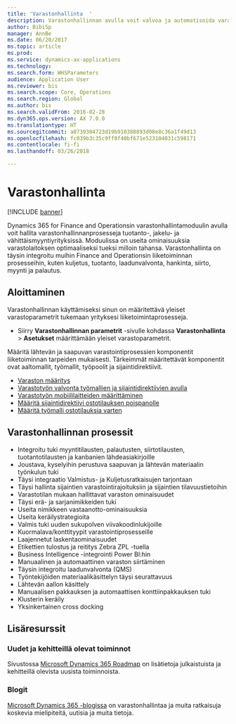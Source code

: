 ```yaml
---
title: 'Varastonhallinta  '
description: Varastonhallinnan avulla voit valvoa ja automatisoida varastoprosesseja.
author: BibiSp
manager: AnnBe
ms.date: 06/20/2017
ms.topic: article
ms.prod: 
ms.service: dynamics-ax-applications
ms.technology: 
ms.search.form: WHSParameters
audience: Application User
ms.reviewer: bis
ms.search.scope: Core, Operations
ms.search.region: Global
ms.author: bis
ms.search.validFrom: 2016-02-28
ms.dyn365.ops.version: AX 7.0.0
ms.translationtype: HT
ms.sourcegitcommit: a0739304723d19b910388893d08e8c36a1f49d13
ms.openlocfilehash: fc039b3c35c9ff8f40bf671e523104031c598171
ms.contentlocale: fi-fi
ms.lasthandoff: 03/26/2018

---
```

# <a name="warehouse-management"></a>Varastonhallinta  

[!INCLUDE [banner](../includes/banner.md)]

Dynamics 365 for Finance and Operationsin varastonhallintamoduulin avulla voit hallita varastonhallinnanprosesseja tuotanto-, jakelu- ja vähittäismyyntiyrityksissä. Moduulissa on useita ominaisuuksia varastolaitoksen optimaaliseksi tueksi milloin tahansa. Varastonhallinta on täysin integroitu muihin Finance and Operationsin liiketoiminnan prosesseihin, kuten kuljetus, tuotanto, laadunvalvonta, hankinta, siirto, myynti ja palautus.

## <a name="get-started"></a>Aloittaminen
Varastonhallinnan käyttämiseksi sinun on määritettävä yleiset varastoparametrit tukemaan yrityksesi liiketoimintaprosesseja.

- Siirry **Varastonhallinnan parametrit** -sivulle kohdassa **Varastonhallinta** > **Asetukset** määrittämään yleiset varastoparametrit.

Määritä lähtevän ja saapuvan varastointiprosessien komponentit liiketoiminnan tarpeiden mukaisesti. Tärkeimmät määritettävät komponentit ovat aaltomallit, työmallit, työpoolit ja sijaintidirektiivit.

- [Varaston määritys](warehouse-configuration.md)
- [Varastotyön valvonta työmallien ja sijaintidirektiivien avulla](control-warehouse-location-directives.md)
- [Varastotyön mobiililaitteiden määrittäminen](configure-mobile-devices-warehouse.md)
- [Määritä sijaintidirektiivi ostotilauksen poispanolle](../transportation/tasks/set-up-location-directive-purchase-order-put-away.md)
- [Määritä työmalli ostotilauksia varten](./tasks/set-up-work-template-purchase-orders.md)

## <a name="warehouse-management-processes"></a>Varastonhallinnan prosessit
- Integroitu tuki myyntitilausten, palautusten, siirtotilausten, tuotantotilausten ja kanbanien lähdeasiakirjoille  
- Joustava, kyselyihin perustuva saapuvan ja lähtevän materiaalin työnkulun tuki
- Täysi integraatio Valmistus- ja Kuljetusratkaisujen tarjontaan
- Täysi hallinta sijaintien varastointirajoituksiin ja sijaintien tilavuustietoihin
- Varastotilan mukaan hallittavat varaston ominaisuudet
- Täysi erä- ja sarjanimikkeiden tuki
- Useita nimikkeen vastaanotto-ominaisuuksia
- Useita keräilystrategioita
- Valmis tuki uuden sukupolven viivakoodinlukijoille
- Kuormalava/konttityypit varastointiprosesseille
- Laajennetut laskentaominaisuudet
- Etikettien tulostus ja reititys Zebra ZPL -tuella
- Business Intelligence -integrointi Power BI:hin
- Manuaalinen ja automaattinen varaston siirtäminen
- Täysin integroitu laadunvalvonta (QMS)
- Työntekijöiden materiaalikäsittelyn täysi seurattavuus
- Lähtevän aallon käsittely
- Manuaalisen pakkauksen ja automaattisen konttiinpakkauksen tuki
- Klusterin keräily
- Yksinkertainen cross docking

## <a name="additional-resources"></a>Lisäresurssit
### <a name="whats-new-and-in-development"></a>Uudet ja kehitteillä olevat toiminnot
Sivustossa [Microsoft Dynamics 365 Roadmap](https://roadmap.dynamics.com/) on lisätietoja julkaistuista ja kehitteillä olevista uusista toiminnoista.

### <a name="blogs"></a>Blogit
[Microsoft Dynamics 365 -blogissa](https://community.dynamics.com/b/msftdynamicsblog) on varastonhallintaa ja muita ratkaisuja koskevia mielipiteitä, uutisia ja muita tietoja.


 


